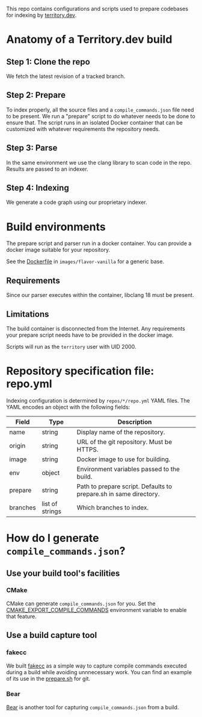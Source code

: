 This repo contains configurations and scripts used to prepare codebases
for indexing by [territory.dev](https://territory.dev).


# Anatomy of a Territory.dev build

## Step 1: Clone the repo

We fetch the latest revision of a tracked branch.

## Step 2: Prepare

To index properly, all the source files and a `compile_commands.json`
file need to be present.  We run a "prepare" script to do whatever
needs to be done to ensure that.  The script runs in an isolated
Docker container that can be customized with whatever requirements
the repository needs.

## Step 3: Parse

In the same environment we use the clang library to scan code in
the repo.  Results are passed to an indexer.

## Step 4: Indexing

We generate a code graph using our proprietary indexer.


# Build environments

The prepare script and parser run in a docker container.  You can
provide a docker image suitable for your repository.

See the [Dockerfile](images/flavor-vanilla/Dockerfile)
in `images/flavor-vanilla` for a generic base.

## Requirements

Since our parser executes within the container, libclang 18 must be present.

## Limitations

The build container is disconnected from the Internet.  Any requirements
your prepare script needs have to be provided in the docker image.

Scripts will run as the `territory` user with UID 2000.


# Repository specification file: repo.yml

Indexing configuration is determined by `repos/*/repo.yml` YAML files.
The YAML encodes an object with the following fields:

| Field       | Type            | Description                                  |
|  ---        |   ---           |  ---                                         |
| name        | string          | Display name of the repository.              |
| origin      | string          | URL of the git repository. Must be HTTPS.    |
| image       | string          | Docker image to use for building.            |
| env         | object          | Environment variables passed to the build.   |
| prepare     | string          | Path to prepare script. Defaults to prepare.sh in same directory.  |
| branches    | list of strings | Which branches to index.                     |


# How do I generate `compile_commands.json`?

## Use your build tool's facilities

### CMake

CMake can generate `compile_commands.json` for you.  Set the
[CMAKE_EXPORT_COMPILE_COMMANDS](https://cmake.org/cmake/help/latest/variable/CMAKE_EXPORT_COMPILE_COMMANDS.html)
environment variable to enable that feature.

## Use a build capture tool

### fakecc

We built [fakecc](https://github.com/territory-dev/fakecc) as a simple
way to capture compile commands executed during a build while avoiding
unnnecessary work.  You can find an example of its use in the
[prepare.sh](repos/git/prepare.sh) for git.

### Bear

[Bear](https://github.com/rizsotto/Bear) is another tool for capturing
`compile_commands.json` from a build.
